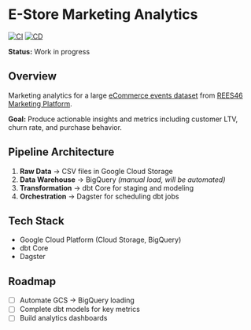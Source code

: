 # E-Store Marketing Analytics 
[![CI](https://github.com/vbalalian/estore-analytics/actions/workflows/ci.yml/badge.svg)](https://github.com/vbalalian/estore-analytics/actions/workflows/ci.yml)
[![CD](https://github.com/vbalalian/estore-analytics/actions/workflows/cd.yml/badge.svg)](https://github.com/vbalalian/estore-analytics/actions/workflows/cd.yml)

**Status:** Work in progress

## Overview

Marketing analytics for a large [eCommerce events dataset](https://www.kaggle.com/datasets/mkechinov/ecommerce-behavior-data-from-multi-category-store) from [REES46 Marketing Platform](https://rees46.com/). 

**Goal:** Produce actionable insights and metrics including customer LTV, churn rate, and purchase behavior.

## Pipeline Architecture

1. **Raw Data** → CSV files in Google Cloud Storage
2. **Data Warehouse** → BigQuery *(manual load, will be automated)*
3. **Transformation** → dbt Core for staging and modeling
4. **Orchestration** → Dagster for scheduling dbt jobs

## Tech Stack
- Google Cloud Platform (Cloud Storage, BigQuery)
- dbt Core
- Dagster

## Roadmap
- [ ] Automate GCS → BigQuery loading
- [ ] Complete dbt models for key metrics
- [ ] Build analytics dashboards
